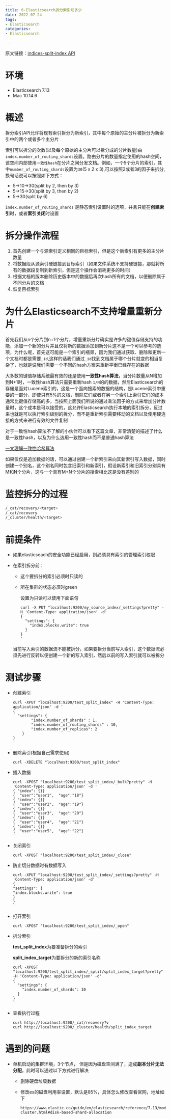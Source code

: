 ```yaml
---
title: 6-Elasticsearch拆分索引知多少
date: 2022-07-24
tags:
- Elasticsearch
categories:
- Elasticsearch

---
```

原文链接：[indices-split-index API](https://www.elastic.co/guide/en/elasticsearch/reference/7.13/indices-split-index.html)

# 环境

* Elasticsearch 7.13
* Mac 10.14.6

# 概述

拆分索引API允许将现有索引拆分为新索引，其中每个原始的主分片被拆分为新索引中的两个或者多个主分片

索引可以拆分的次数(以及每个原始的主分片可以拆分成的分片数量)由`index.number_of_routing_shards`设置。路由分片的数量指定使用的hash空间，该空间内部使用`一致性hash`在分片之间分发文档。例如，一个5个分片的索引，其中`number_of_routing_shards`设置为`30`(5 x 2 x 3),可以按照2或者3的因子来拆分,换句话说可以按照如下方式：

* 5->10->30(split by 2, then by 3)
* 5->15->30(split by 3, then by 2)
* 5->30(split by 6)

`index.number_of_routing_shards` 是静态索引设置时的选项，并且只能在**创建索引**时，或者**索引关闭**时设置

# 拆分操作流程

1. 首先创建一个与源索引定义相同的目标索引，但是这个新索引有更多的主分片数量
2. 将数据段从源索引硬链接到目标索引（如果文件系统不支持硬链接，那就将所有的数据段复制到新索引，但是这个操作会消耗更多的时间）
3. 根据文档的版本删除历史版本中的数据后再次hash所有的文档，以便删除属于不同分片的文档
4. 恢复目标索引

# 为什么Elasticsearch不支持增量重新分片

首先我们从n个分片到n+1个分片，增量重新分片确实是许多的键值存储支持的功能，添加一个新的分片并且仅将新的数据添加到新分片这不是一个可以参考的选项，为什么呢，首先这可能是一个索引的瓶颈，因为我们通过获取、删除和更新一个文档时都是需要`_id`,这样的话我们通过`_id`找到文档属于哪个分片就变的相当复杂了，也就是说我们需要一个不同的hash方案来重新平衡已经存在的数据

大多数的键值存储系统最有效的还是使用**一致性hash算法**，当分片数量从N增加到N+1时，一致性hash算法只需要重新hash `1/N`的的数据，然后Elasticsearch的存储是面对Lucene索引的，这是一个面向搜索的数据的结构，是Lucene索引中重要的一部分，即使只有5%的文档，删除它们或者在另一个索引上索引它们的成本通常比键值存储高的多，当按照上面我们所说的通过乘法因子的方式来增加分片数量时，这个成本是可以接受的，这允许Elasticsearch执行本地的索引拆分，反过来也就是可以执行索引级别的拆分，而不是重新索引需要移动的文档以及使用硬连接的方式来进行有效的文件复制

对于一致性hash算法不了解的小伙伴可以看下这篇文章，非常清楚的描述了什么是一致性hash，以及为什么选用一致性hash而不是普通hash算法

[一文理解一致性哈希算法](https://mp.weixin.qq.com/s/1llJgU_lqMWXRVfWdivZzA)

如果仅仅是追加数据的话，可以通过创建一个新索引来向其新索引写入数据，同时创建一个别名，这个别名同时包含旧索引和新索引，假设新索引和旧索引分别具有M和N个分片，这与一个具有M+N个分片的搜索相比这是没有差别的

# 监控拆分的过程

```bash
/_cat/recovery/<target>
/_cat/recovery
/_cluster/health/<target>
```

# 前提条件

* 如果elasticseach的安全功能已经启用，则必须具有索引的管理索引权限

* 在索引拆分前：

  * 这个要拆分的索引必须时只读的

  * 所在集群的状态必须时green

    设置为只读可以使用下面语句

    ```text
    curl -X PUT "localhost:9200/my_source_index/_settings?pretty" -H 'Content-Type: application/json' -d'
    {
      "settings": {
        "index.blocks.write": true 
      }
    }
    '
    ```

  当前写入索引的数据流不能被拆分，如果要拆分当前写入索引，这个数据流必须先进行反转以便创建一个新的写入索引，然后以前的写入索引就可以被拆分

# 测试步骤

* 创建索引

  ```text
  curl -XPUT "localhost:9200/test_split_index" -H 'Content-Type: application/json' -d '
  {
    "settings": {
          "index.number_of_shards" : 1,
          "index.number_of_routing_shards" : 10,
          "index.number_of_replicas": 2
      }
  }
  '
  ```

* 删除索引(根据自己需求使用)

  ```text
  curl -XDELETE "localhost:9200/test_split_index"
  ```

* 插入数据

  ```text
  curl -XPOST "localhost:9200/test_split_index/_bulk?pretty" -H 'Content-Type: application/json' -d '
  { "index": {}}
  {  "user":"user1",  "age":"18"}
  { "index": {}}
  {  "user":"user2",  "age":"19"}
  { "index": {}}
  {  "user":"user3",  "age":"20"}
  { "index": {}}
  {  "user":"user4",  "age":"21"}
  { "index": {}}
  {  "user":"user5",  "age":"22"}
  '
  ```

* 关闭索引

  ```text
  curl -XPOST "localhost:9200/test_split_index/_close"
  ```

* 防止切分数据时有数据写入

  ```text
  curl -XPUT "localhost:9200/test_split_index/_settings?pretty" -H 'Content-Type: application/json' -d'
  {
  "settings": {
  "index.blocks.write": true
  }
  }
  '
  ```

* 打开索引

  ```text
  curl -XPOST "localhost:9200/test_split_index/_open"
  ```

* 拆分索引

  **test_split_index**为要准备拆分的索引

  **split_index_target**为要拆分的新的索引名称

  ```text
  curl -XPOST "localhost:9200/test_split_index/_split/split_index_target?pretty" -H 'Content-Type: application/json' -d'
  {
    "settings": {
      "index.number_of_shards": 10
    }
  }
  '
  ```

* 查看执行过程

  ```text
  curl http://localhost:9200/_cat/recovery?v
  curl http://localhost:9200/_cluster/health/split_index_target
  ```

# 遇到的问题

* 单机启动的集群环境，3个节点， 但是因为磁盘空间满了，造成**副本分片无法分配**，此时可以通过以下方式进行解决

  * 删除硬盘垃圾数据

  * 修改es的磁盘利用率设置，默认是85%，具体怎么修改查看官网，地址如下

    ```text
    https://www.elastic.co/guide/en/elasticsearch/reference/7.13/modules-cluster.html#disk-based-shard-allocation
    ```

    

    